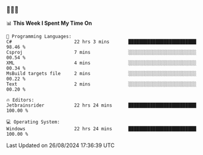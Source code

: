 ### 👋👋👋
<!--START_SECTION:waka-->
📊 **This Week I Spent My Time On** 

```text
💬 Programming Languages: 
C#                       22 hrs 3 mins       █████████████████████████   98.46 % 
Csproj                   7 mins              ░░░░░░░░░░░░░░░░░░░░░░░░░   00.54 % 
XML                      4 mins              ░░░░░░░░░░░░░░░░░░░░░░░░░   00.34 % 
MsBuild targets file     2 mins              ░░░░░░░░░░░░░░░░░░░░░░░░░   00.22 % 
Text                     2 mins              ░░░░░░░░░░░░░░░░░░░░░░░░░   00.20 % 

🔥 Editors: 
Jetbrainsrider           22 hrs 24 mins      █████████████████████████   100.00 % 

💻 Operating System: 
Windows                  22 hrs 24 mins      █████████████████████████   100.00 % 
```


 Last Updated on 26/08/2024 17:36:39 UTC
<!--END_SECTION:waka-->
